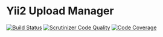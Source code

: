 Yii2 Upload Manager
===================

[![Build Status](https://travis-ci.org/herroffizier/yii2-upload-manager.svg?branch=develop)](https://travis-ci.org/herroffizier/yii2-upload-manager) [![Scrutinizer Code Quality](https://scrutinizer-ci.com/g/herroffizier/yii2-upload-manager/badges/quality-score.png?b=develop)](https://scrutinizer-ci.com/g/herroffizier/yii2-upload-manager/?branch=develop) [![Code Coverage](https://scrutinizer-ci.com/g/herroffizier/yii2-upload-manager/badges/coverage.png?b=develop)](https://scrutinizer-ci.com/g/herroffizier/yii2-upload-manager/?branch=develop)